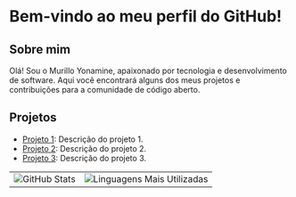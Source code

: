 # Bem-vindo ao meu perfil do GitHub!

## Sobre mim

Olá! Sou o Murillo Yonamine, apaixonado por tecnologia e desenvolvimento de software. Aqui você encontrará alguns dos meus projetos e contribuições para a comunidade de código aberto.

## Projetos

- [Projeto 1](link_projeto1): Descrição do projeto 1.
- [Projeto 2](link_projeto2): Descrição do projeto 2.
- [Projeto 3](link_projeto3): Descrição do projeto 3.

<table>
  <tr>
    <td valign="top">
      <img src="https://github-readme-stats.vercel.app/api?username=MurilloYonamine&show_icons=true&theme=tokyonight" alt="GitHub Stats" />
    </td>
    <td valign="top">
      <img src="https://github-readme-stats.vercel.app/api/top-langs/?username=MurilloYonamine&theme=tokyonight" alt="Linguagens Mais Utilizadas" />
    </td>
  </tr>
</table>
